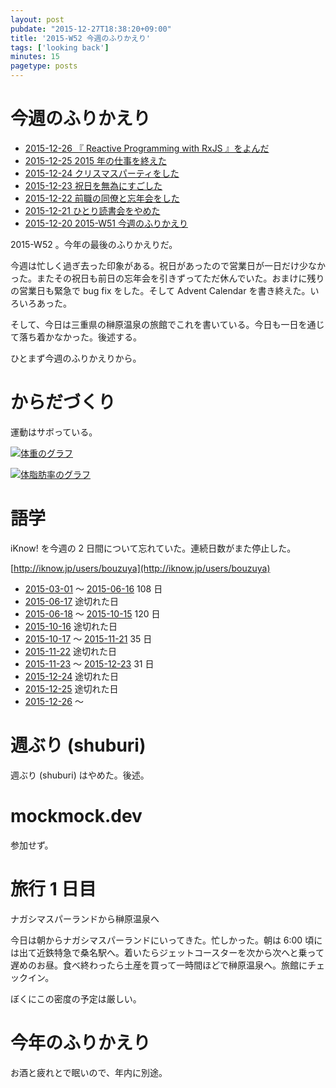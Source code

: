 ```yaml
---
layout: post
pubdate: "2015-12-27T18:38:20+09:00"
title: '2015-W52 今週のふりかえり'
tags: ['looking back']
minutes: 15
pagetype: posts
---
```

# 今週のふりかえり

- [2015-12-26 『 Reactive Programming with RxJS 』をよんだ][2015-12-26]
- [2015-12-25 2015 年の仕事を終えた][2015-12-25]
- [2015-12-24 クリスマスパーティをした][2015-12-24]
- [2015-12-23 祝日を無為にすごした][2015-12-23]
- [2015-12-22 前職の同僚と忘年会をした][2015-12-22]
- [2015-12-21 ひとり読書会をやめた][2015-12-21]
- [2015-12-20 2015-W51 今週のふりかえり][2015-12-20]

2015-W52 。今年の最後のふりかえりだ。

今週は忙しく過ぎ去った印象がある。祝日があったので営業日が一日だけ少なかった。またその祝日も前日の忘年会を引きずってただ休んでいた。おまけに残りの営業日も緊急で bug fix をした。そして Advent Calendar を書き終えた。いろいろあった。

そして、今日は三重県の榊原温泉の旅館でこれを書いている。今日も一日を通じて落ち着かなかった。後述する。

ひとまず今週のふりかえりから。

# からだづくり

運動はサボっている。

[![体重のグラフ][graph-weight-img]][graph-weight-url]

[![体脂肪率のグラフ][graph-percent-img]][graph-percent-url]

# 語学

iKnow! を今週の 2 日間について忘れていた。連続日数がまた停止した。

[http://iknow.jp/users/bouzuya](http://iknow.jp/users/bouzuya)

- [2015-03-01][] 〜 [2015-06-16][] 108 日
- [2015-06-17][] 途切れた日
- [2015-06-18][] 〜 [2015-10-15][] 120 日
- [2015-10-16][] 途切れた日
- [2015-10-17][] 〜 [2015-11-21][] 35 日
- [2015-11-22][] 途切れた日
- [2015-11-23][] 〜 [2015-12-23][] 31 日
- [2015-12-24][] 途切れた日
- [2015-12-25][] 途切れた日
- [2015-12-26][] 〜

# 週ぶり (shuburi)

週ぶり (shuburi) はやめた。後述。

# mockmock.dev

参加せず。

# 旅行 1 日目

ナガシマスパーランドから榊原温泉へ

今日は朝からナガシマスパーランドにいってきた。忙しかった。朝は 6:00 頃には出て近鉄特急で桑名駅へ。着いたらジェットコースターを次から次へと乗って遅めのお昼。食べ終わったら土産を買って一時間ほどで榊原温泉へ。旅館にチェックイン。

ぼくにこの密度の予定は厳しい。

# 今年のふりかえり

お酒と疲れとで眠いので、年内に別途。

[graph-percent-img]: http://graph.hatena.ne.jp/bouzuya/graph?graphname=percent&startdate=2015-01-01&enddate=2015-12-27
[graph-percent-url]: http://graph.hatena.ne.jp/bouzuya/percent/?startdate=2015-01-01&enddate=2015-12-27
[graph-weight-img]: http://graph.hatena.ne.jp/bouzuya/graph?graphname=weight&startdate=2015-01-01&enddate=2015-12-27
[graph-weight-url]: http://graph.hatena.ne.jp/bouzuya/weight/?startdate=2015-01-01&enddate=2015-12-27
[2015-03-01]: http://blog.bouzuya.net/2015/03/01/
[2015-06-16]: http://blog.bouzuya.net/2015/06/16/
[2015-06-17]: http://blog.bouzuya.net/2015/06/17/
[2015-06-18]: http://blog.bouzuya.net/2015/06/18/
[2015-10-15]: http://blog.bouzuya.net/2015/10/15/
[2015-10-16]: http://blog.bouzuya.net/2015/10/16/
[2015-10-17]: http://blog.bouzuya.net/2015/10/17/
[2015-11-21]: http://blog.bouzuya.net/2015/11/21/
[2015-11-22]: http://blog.bouzuya.net/2015/11/22/
[2015-11-23]: http://blog.bouzuya.net/2015/11/23/
[2015-12-20]: http://blog.bouzuya.net/2015/12/20/
[2015-12-21]: http://blog.bouzuya.net/2015/12/21/
[2015-12-22]: http://blog.bouzuya.net/2015/12/22/
[2015-12-23]: http://blog.bouzuya.net/2015/12/23/
[2015-12-24]: http://blog.bouzuya.net/2015/12/24/
[2015-12-25]: http://blog.bouzuya.net/2015/12/25/
[2015-12-26]: http://blog.bouzuya.net/2015/12/26/

